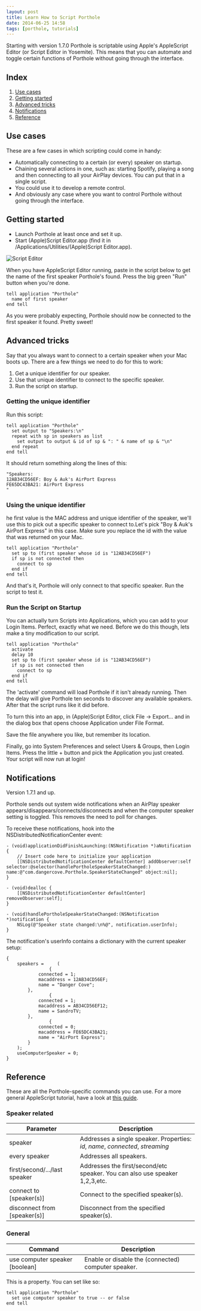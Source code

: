 ```yaml
---
layout: post 
title: Learn How to Script Porthole
date: 2014-06-25 14:58
tags: [porthole, tutorials]
---
```


Starting with version 1.7.0 Porthole is scriptable using Apple's AppleScript Editor (or Script Editor in Yosemite). This means that you can automate and toggle certain functions of Porthole without going through the interface.

## Index

1. [Use cases](#use-cases)
1. [Getting started](#getting-started)
1. [Advanced tricks](#advanced-tricks)
1. [Notifications](#notifications)
1. [Reference](#reference)

## Use cases

These are a few cases in which scripting could come in handy:

* Automatically connecting to a certain (or every) speaker on startup.
* Chaining several actions in one, such as: starting Spotify, playing a song and then connecting to all your AirPlay devices. You can put that in a single script.
* You could use it to develop a remote control.
* And obviously any case where you want to control Porthole without going through the interface.

## Getting started

* Launch Porthole at least once and set it up.
* Start (Apple)Script Editor.app (find it in /Applications/Utilities/(Apple)Script Editor.app).

![Script Editor](/assets/img/app/porthole-scripting.jpg)

When you have AppleScript Editor running, paste in the script below to get the name of the first speaker Porthole's found. Press the big green "Run" button when you're done.

``` AppleScript
tell application "Porthole"
  name of first speaker
end tell
```

As you were probably expecting, Porthole should now be connected to the first speaker it found. Pretty sweet!

## Advanced tricks

Say that you always want to connect to a certain speaker when your Mac boots up. There are a few things we need to do for this to work:

1. Get a unique identifier for our speaker.
1. Use that unique identifier to connect to the specific speaker.
1. Run the script on startup.

### Getting the unique identifier

Run this script:

``` AppleScript
tell application "Porthole"
  set output to "Speakers:\n"
  repeat with sp in speakers as list
    set output to output & id of sp & ": " & name of sp & "\n"
  end repeat
end tell
```

It should return something along the lines of this:

``` AppleScript
"Speakers: 
12AB34CD56EF: Boy & Auk's AirPort Express
FE65DC43BA21: AirPort Express
"
```

### Using the unique identifier

he first value is the MAC address and unique identifier of the speaker, we'll use this to pick out a specific speaker to connect to.Let's pick "Boy &amp; Auk's AirPort Express" in this case. Make sure you replace the id with the value that was returned on your Mac.

``` AppleScript
tell application "Porthole"
  set sp to (first speaker whose id is "12AB34CD56EF")
  if sp is not connected then
    connect to sp
  end if
end tell
```

And that's it, Porthole will only connect to that specific speaker. Run the script to test it.

### Run the Script on Startup

You can actually turn Scripts into Applications, which you can add to your Login Items. Perfect, exactly what we need. Before we do this though, lets make a tiny modification to our script.

``` AppleScript
tell application "Porthole"
  activate
  delay 10
  set sp to (first speaker whose id is "12AB34CD56EF")
  if sp is not connected then
    connect to sp
  end if
end tell
```

The 'activate' command will load Porthole if it isn't already running. Then the delay will give Porthole ten seconds to discover any available speakers. After that the script runs like it did before.

To turn this into an app, in (Apple)Script Editor, click File &rarr; Export... and in the dialog box that opens choose Application under File Format.

Save the file anywhere you like, but remember its location.

Finally, go into System Preferences and select Users &amp; Groups, then Login Items. Press the little + button and pick the Application you just created. Your script will now run at login!

## Notifications

Version 1.7.1 and up.

Porthole sends out system wide notifications when an AirPlay speaker appears/disappears/connects/disconnects and when the computer speaker setting is toggled. This removes the need to poll for changes.

To receive these notifications, hook into the NSDistributedNotificationCenter event:

``` objc
- (void)applicationDidFinishLaunching:(NSNotification *)aNotification {
    // Insert code here to initialize your application
    [[NSDistributedNotificationCenter defaultCenter] addObserver:self selector:@selector(handlePortholeSpeakerStateChanged:) name:@"com.dangercove.Porthole.SpeakerStateChanged" object:nil];
}

- (void)dealloc {
    [[NSDistributedNotificationCenter defaultCenter] removeObserver:self];
}

- (void)handlePortholeSpeakerStateChanged:(NSNotification *)notification {
    NSLog(@"Speaker state changed:\n%@", notification.userInfo);
}
```

The notification's userInfo contains a dictionary with the current speaker setup:

``` objc
{
    speakers =     (
                {
            connected = 1;
            macaddress = 12AB34CD56EF;
            name = "Danger Cove";
        },
                {
            connected = 1;
            macaddress = AB34CD56EF12;
            name = SandroTV;
        },
                {
            connected = 0;
            macaddress = FE65DC43BA21;
            name = "AirPort Express";
        }
    );
    useComputerSpeaker = 0;
}
```

## Reference

These are all the Porthole-specific commands you can use. For a more general AppleScript tutorial, have a look at [this guide](http://computers.tutsplus.com/tutorials/the-ultimate-beginners-guide-to-applescript--mac-3436).

### Speaker related

|Parameter|Description|
|---|---|
|speaker|Addresses a single speaker. Properties: *id*, *name*, *connected*, *streaming*|
|every speaker|Addresses all speakers.|
|first/second/.../last speaker|Addresses the first/second/etc speaker. You can also use speaker 1,2,3,etc.|
|connect to [speaker(s)]|Connect to the specified speaker(s).|
|disconnect from [speaker(s)]|Disconnect from the specified speaker(s).|

### General

|Command|Description|
|---|---|
|use computer speaker [boolean]|Enable or disable the (connected) computer speaker.|

This is a property. You can set like so:

``` AppleScript
tell application "Porthole"
  set use computer speaker to true -- or false
end tell
```
